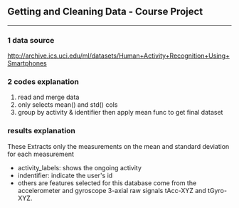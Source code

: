 ## Getting and Cleaning Data - Course Project
---
### 1 data source
http://archive.ics.uci.edu/ml/datasets/Human+Activity+Recognition+Using+Smartphones 

### 2 codes explanation
1. read and merge data
2. only selects mean() and std() cols
3. group by activity & identifier then apply mean func to get final dataset


### results explanation

These Extracts only the measurements on the mean and standard deviation for each measurement

- activity_labels: shows the ongoing activity
- indentifier: indicate the user's id
- others are features selected for this database come from the accelerometer and gyroscope 3-axial raw signals tAcc-XYZ and tGyro-XYZ. 
